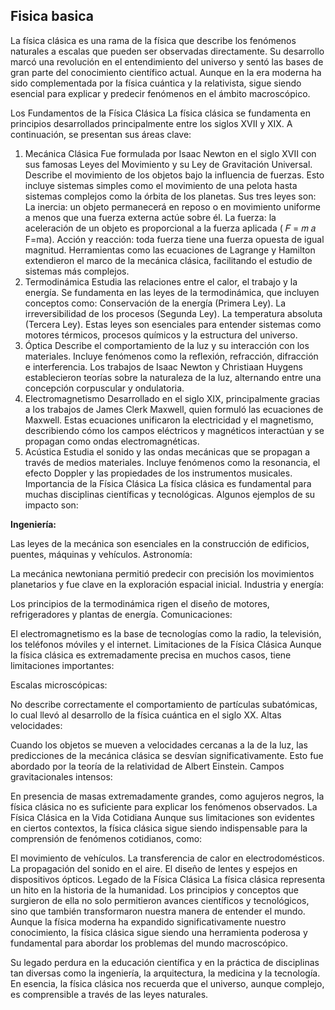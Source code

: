## Fisica basica 

La física clásica es una rama de la física que describe los fenómenos naturales a escalas que pueden ser observadas directamente. Su desarrollo marcó una revolución en el entendimiento del universo y sentó las bases de gran parte del conocimiento científico actual. Aunque en la era moderna ha sido complementada por la física cuántica y la relativista, sigue siendo esencial para explicar y predecir fenómenos en el ámbito macroscópico.

Los Fundamentos de la Física Clásica
La física clásica se fundamenta en principios desarrollados principalmente entre los siglos XVII y XIX. A continuación, se presentan sus áreas clave:

1. Mecánica Clásica
Fue formulada por Isaac Newton en el siglo XVII con sus famosas Leyes del Movimiento y su Ley de Gravitación Universal.
Describe el movimiento de los objetos bajo la influencia de fuerzas. Esto incluye sistemas simples como el movimiento de una pelota hasta sistemas complejos como la órbita de los planetas.
Sus tres leyes son:
La inercia: un objeto permanecerá en reposo o en movimiento uniforme a menos que una fuerza externa actúe sobre él.
La fuerza: la aceleración de un objeto es proporcional a la fuerza aplicada (
𝐹
=
𝑚
𝑎
F=ma).
Acción y reacción: toda fuerza tiene una fuerza opuesta de igual magnitud.
Herramientas como las ecuaciones de Lagrange y Hamilton extendieron el marco de la mecánica clásica, facilitando el estudio de sistemas más complejos.
2. Termodinámica
Estudia las relaciones entre el calor, el trabajo y la energía.
Se fundamenta en las leyes de la termodinámica, que incluyen conceptos como:
Conservación de la energía (Primera Ley).
La irreversibilidad de los procesos (Segunda Ley).
La temperatura absoluta (Tercera Ley).
Estas leyes son esenciales para entender sistemas como motores térmicos, procesos químicos y la estructura del universo.
3. Óptica
Describe el comportamiento de la luz y su interacción con los materiales.
Incluye fenómenos como la reflexión, refracción, difracción e interferencia.
Los trabajos de Isaac Newton y Christiaan Huygens establecieron teorías sobre la naturaleza de la luz, alternando entre una concepción corpuscular y ondulatoria.
4. Electromagnetismo
Desarrollado en el siglo XIX, principalmente gracias a los trabajos de James Clerk Maxwell, quien formuló las ecuaciones de Maxwell.
Estas ecuaciones unificaron la electricidad y el magnetismo, describiendo cómo los campos eléctricos y magnéticos interactúan y se propagan como ondas electromagnéticas.
5. Acústica
Estudia el sonido y las ondas mecánicas que se propagan a través de medios materiales.
Incluye fenómenos como la resonancia, el efecto Doppler y las propiedades de los instrumentos musicales.
Importancia de la Física Clásica
La física clásica es fundamental para muchas disciplinas científicas y tecnológicas. Algunos ejemplos de su impacto son:

**Ingeniería:**

Las leyes de la mecánica son esenciales en la construcción de edificios, puentes, máquinas y vehículos.
Astronomía:

La mecánica newtoniana permitió predecir con precisión los movimientos planetarios y fue clave en la exploración espacial inicial.
Industria y energía:

Los principios de la termodinámica rigen el diseño de motores, refrigeradores y plantas de energía.
Comunicaciones:

El electromagnetismo es la base de tecnologías como la radio, la televisión, los teléfonos móviles y el internet.
Limitaciones de la Física Clásica
Aunque la física clásica es extremadamente precisa en muchos casos, tiene limitaciones importantes:

Escalas microscópicas:

No describe correctamente el comportamiento de partículas subatómicas, lo cual llevó al desarrollo de la física cuántica en el siglo XX.
Altas velocidades:

Cuando los objetos se mueven a velocidades cercanas a la de la luz, las predicciones de la mecánica clásica se desvían significativamente. Esto fue abordado por la teoría de la relatividad de Albert Einstein.
Campos gravitacionales intensos:

En presencia de masas extremadamente grandes, como agujeros negros, la física clásica no es suficiente para explicar los fenómenos observados.
La Física Clásica en la Vida Cotidiana
Aunque sus limitaciones son evidentes en ciertos contextos, la física clásica sigue siendo indispensable para la comprensión de fenómenos cotidianos, como:

El movimiento de vehículos.
La transferencia de calor en electrodomésticos.
La propagación del sonido en el aire.
El diseño de lentes y espejos en dispositivos ópticos.
Legado de la Física Clásica
La física clásica representa un hito en la historia de la humanidad. Los principios y conceptos que surgieron de ella no solo permitieron avances científicos y tecnológicos, sino que también transformaron nuestra manera de entender el mundo. Aunque la física moderna ha expandido significativamente nuestro conocimiento, la física clásica sigue siendo una herramienta poderosa y fundamental para abordar los problemas del mundo macroscópico.

Su legado perdura en la educación científica y en la práctica de disciplinas tan diversas como la ingeniería, la arquitectura, la medicina y la tecnología. En esencia, la física clásica nos recuerda que el universo, aunque complejo, es comprensible a través de las leyes naturales.
